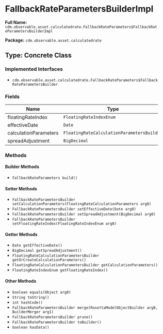 # FallbackRateParametersBuilderImpl

**Full Name:** `cdm.observable.asset.calculatedrate.FallbackRateParameters$FallbackRateParametersBuilderImpl`

**Package:** `cdm.observable.asset.calculatedrate`

## Type: Concrete Class

### Implemented Interfaces

- `cdm.observable.asset.calculatedrate.FallbackRateParameters$FallbackRateParametersBuilder`

### Fields

| Name | Type | Description |
|------|------|-------------|
| floatingRateIndex | `FloatingRateIndexEnum` |  |
| effectiveDate | `Date` |  |
| calculationParameters | `FloatingRateCalculationParametersBuilder` |  |
| spreadAdjustment | `BigDecimal` |  |

### Methods

#### Builder Methods

- `FallbackRateParameters build()`

#### Setter Methods

- `FallbackRateParametersBuilder setCalculationParameters(FloatingRateCalculationParameters arg0)`
- `FallbackRateParametersBuilder setEffectiveDate(Date arg0)`
- `FallbackRateParametersBuilder setSpreadAdjustment(BigDecimal arg0)`
- `FallbackRateParametersBuilder setFloatingRateIndex(FloatingRateIndexEnum arg0)`

#### Getter Methods

- `Date getEffectiveDate()`
- `BigDecimal getSpreadAdjustment()`
- `FloatingRateCalculationParametersBuilder getOrCreateCalculationParameters()`
- `FloatingRateCalculationParametersBuilder getCalculationParameters()`
- `FloatingRateIndexEnum getFloatingRateIndex()`

#### Other Methods

- `boolean equals(Object arg0)`
- `String toString()`
- `int hashCode()`
- `FallbackRateParametersBuilder merge(RosettaModelObjectBuilder arg0, BuilderMerger arg1)`
- `FallbackRateParametersBuilder prune()`
- `FallbackRateParametersBuilder toBuilder()`
- `boolean hasData()`

